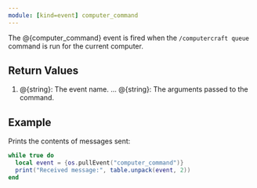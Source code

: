 ```yaml
---
module: [kind=event] computer_command
---
```


The @{computer_command} event is fired when the `/computercraft queue` command is run for the current computer.

## Return Values
1. @{string}: The event name.
... @{string}: The arguments passed to the command.

## Example
Prints the contents of messages sent:
```lua
while true do
  local event = {os.pullEvent("computer_command")}
  print("Received message:", table.unpack(event, 2))
end
```
